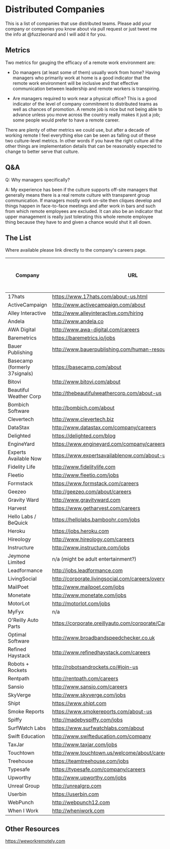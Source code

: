 # Distributed Companies

This is a list of companies that use distributed teams.
Please add your company or companies you know about via pull request or just
tweet me the info at @fuzzleonard and I will add it for you.

## Metrics

Two metrics for gauging the efficacy of a remote work environment are:

* Do managers (at least some of them) usually work from home? Having managers
who primarily work at home is a good indicator that the remote work
environment will be inclusive and that effective communication between
leadership and remote workers is transpiring.

* Are managers required to work near a physical office? This is a good
indicator of the level of company commitment to distributed teams as
well as chances of promotion. A remote job is nice but not being able to
advance unless you move across the country really makes it just a job; some
people would prefer to have a remote career.

There are plenty of other metrics we could use, but after a decade of working
remote I feel everything else can be seen as falling out of these two
culture-level metrics. In other words if you have the right culture all the
other things are implementation details that can be reasonably expected to
change to better serve that culture.

## Q&A

Q: Why managers specifically?

A: My experience has been if the culture supports off-site managers that
generally means there is a real remote culture with transparent group
communication. If managers mostly work on-site then cliques develop and things
happen in face-to-face meetings and after work in bars and such from which
remote employees are excluded. It can also be an indicator that upper
management is really just tolerating this whole remote employee thing because
they have to and given a chance would shut it all down.

## The List

Where available please link directly to the company's careers page.

| Company | URL | Managers at home? | Managers required to work near office? |
| ------- | --- |:-----------------:|:--------------------------------------:|
| 17hats | https://www.17hats.com/about-us.html | Unknown | Unknown |
| ActiveCampaign | http://www.activecampaign.com/about | Unknown | Unknown |
| Alley Interactive | http://www.alleyinteractive.com/hiring | Unknown | Unknown |
| Andela | http://www.andela.co | Unknown | Unknown |
| AWA Digital | http://www.awa-digital.com/careers | Unknown | Unknown |
| Baremetrics | https://baremetrics.io/jobs | Unknown | Unknown |
| Bauer Publishing | http://www.bauerpublishing.com/human-resources | Unknown | Unknown |
| Basecamp (formerly 37signals) | https://basecamp.com/about | Yes | Unknown |
| Bitovi | http://www.bitovi.com/about | Unknown | Unknown |
| Beautiful Weather Corp | http://thebeautifulweathercorp.com/about-us | Unknown | Unknown |
| Bombich Software | http://bombich.com/about | Unknown | Unknown |
| Clevertech | http://www.clevertech.biz | Unknown | Unknown |
| DataStax | http://www.datastax.com/company/careers | Yes | No |
| Delighted | https://delighted.com/blog | Unknown | Unknown |
| EngineYard | https://www.engineyard.com/company/careers | Unknown | Unknown |
| Experts Available Now | https://www.expertsavailablenow.com/about-us | Unknown | Unknown |
| Fidelity Life | http://www.fidelitylife.com | Yes | Yes |
| Fleetio | http://www.fleetio.com/jobs | Unknown | Unknown |
| Formstack | https://www.formstack.com/careers | Unknown | Unknown |
| Geezeo | http://geezeo.com/about/careers | Yes | Yes |
| Gravity Ward | http://www.gravityward.com | Unknown | Unknown |
| Harvest | https://www.getharvest.com/careers | Unknown | Unknown |
| Hello Labs / BeQuick | https://hellolabs.bamboohr.com/jobs | Unknown | Unknown |
| Heroku | https://jobs.heroku.com | Yes | No |
| Hireology | http://www.hireology.com/careers | Unknown | Unknown |
| Instructure | http://www.instructure.com/jobs | Unknown | Unknown |
| Jeymone Limited | n/a (might be adult entertainment?) | Unknown | Unknown |
| Leadformance | http://jobs.leadformance.com | Unknown | Unknown |
| LivingSocial | http://corporate.livingsocial.com/careers/overview | Yes | No |
| MailPoet | http://www.mailpoet.com/jobs | Unknown | Unknown |
| Monetate | http://www.monetate.com/jobs | Unknown | Unknown |
| MotorLot | http://motorlot.com/jobs | Unknown | Unknown |
| MyFyx | n/a | Unknown | Unknown |
| O'Reilly Auto Parts | https://corporate.oreillyauto.com/corporate/CareerOpportunities.do | Unknown | Unknown |
| Optimal Software | http://www.broadbandspeedchecker.co.uk | Unknown | Unknown |
| Refined Haystack | http://www.refinedhaystack.com/careers | Unknown | Unknown |
| Robots + Rockets | http://robotsandrockets.co/#join-us | Unknown | Unknown |
| Rentpath | http://rentpath.com/careers | Unknown | Unknown |
| Sansio | http://www.sansio.com/careers | Unknown | Unknown |
| SkyVerge | http://www.skyverge.com/jobs | Unknown | Unknown |
| Shipt | https://www.shipt.com | Unknown | Unknown |
| Smoke Reports | https://www.smokereports.com/about-us | Unknown | Unknown |
| Spiffy | http://madebyspiffy.com/jobs | Unknown | Unknown |
| SurfWatch Labs | https://www.surfwatchlabs.com/about | Unknown | Unknown |
| Swift Education | http://www.swifteducation.com/company | Unknown | Unknown |
| TaxJar | http://www.taxjar.com/jobs | Unknown | Unknown |
| Touchtown | http://www.touchtown.us/welcome/about/careers.aspx | Unknown | Unknown |
| Treehouse | https://teamtreehouse.com/jobs | Unknown | Unknown |
| Typesafe | https://typesafe.com/company/careers | Unknown | Unknown |
| Upworthy | http://www.upworthy.com/jobs | Unknown | Unknown |
| Unreal Group | http://unrealgrp.com | Unknown | Unknown |
| Userbin | https://userbin.com | Unknown | Unknown |
| WebPunch | http://webpunch12.com | Unknown | Unknown |
| When I Work | http://wheniwork.com | Unknown | Unknown |

## Other Resources

https://weworkremotely.com
